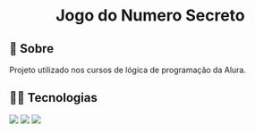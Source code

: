 <h1 align="center"> Jogo do Numero Secreto </h1>

<h2>🔎 Sobre</h2>
<p>Projeto utilizado nos cursos de lógica de programação da Alura.</p>

## 🧑‍💻 Tecnologias
<div>
  <img src="https://img.shields.io/badge/HTML-239120?style=for-the-badge&logo=html5&logoColor=white">
  <img src="https://img.shields.io/badge/CSS-239120?&style=for-the-badge&logo=css3&logoColor=white">
  <img src="https://img.shields.io/badge/JavaScript-F7DF1E?style=for-the-badge&logo=javascript&logoColor=black">
</div>
